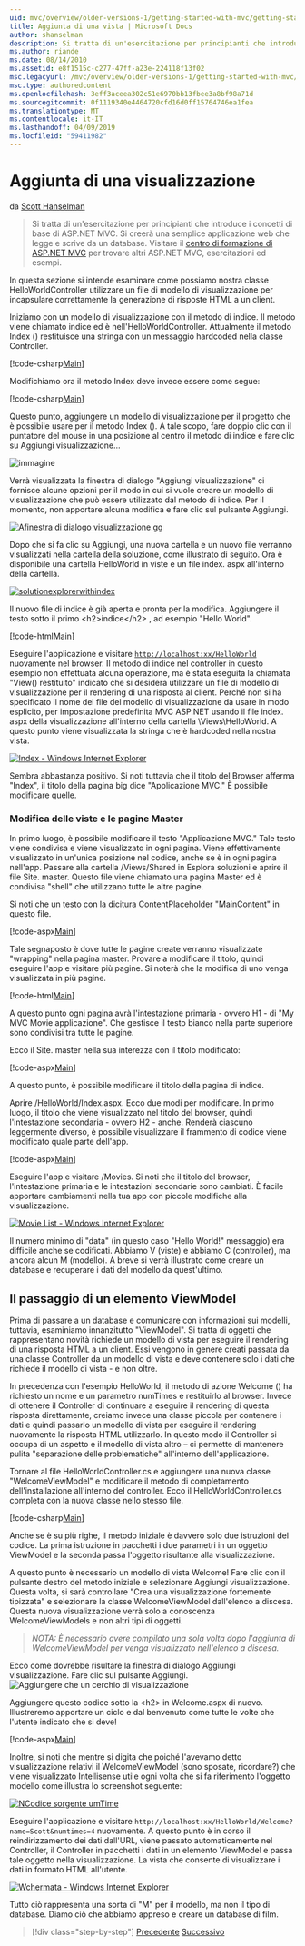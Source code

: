 ```yaml
---
uid: mvc/overview/older-versions-1/getting-started-with-mvc/getting-started-with-mvc-part3
title: Aggiunta di una vista | Microsoft Docs
author: shanselman
description: Si tratta di un'esercitazione per principianti che introduce i concetti di base di ASP.NET MVC. Creare un'applicazione web semplice che legge e scrive da un database.
ms.author: riande
ms.date: 08/14/2010
ms.assetid: e8f1515c-c277-47ff-a23e-224118f13f02
msc.legacyurl: /mvc/overview/older-versions-1/getting-started-with-mvc/getting-started-with-mvc-part3
msc.type: authoredcontent
ms.openlocfilehash: 3eff3aceea302c51e6970bb13fbee3a8bf98a71d
ms.sourcegitcommit: 0f1119340e4464720cfd16d0ff15764746ea1fea
ms.translationtype: MT
ms.contentlocale: it-IT
ms.lasthandoff: 04/09/2019
ms.locfileid: "59411982"
---
```

# <a name="adding-a-view"></a>Aggiunta di una visualizzazione

da [Scott Hanselman](https://github.com/shanselman)

> Si tratta di un'esercitazione per principianti che introduce i concetti di base di ASP.NET MVC. Si creerà una semplice applicazione web che legge e scrive da un database. Visitare il [centro di formazione di ASP.NET MVC](../../../index.md) per trovare altri ASP.NET MVC, esercitazioni ed esempi.


In questa sezione si intende esaminare come possiamo nostra classe HelloWorldController utilizzare un file di modello di visualizzazione per incapsulare correttamente la generazione di risposte HTML a un client.

Iniziamo con un modello di visualizzazione con il metodo di indice. Il metodo viene chiamato indice ed è nell'HelloWorldController. Attualmente il metodo Index () restituisce una stringa con un messaggio hardcoded nella classe Controller.

[!code-csharp[Main](getting-started-with-mvc-part3/samples/sample1.cs)]

Modifichiamo ora il metodo Index deve invece essere come segue:

[!code-csharp[Main](getting-started-with-mvc-part3/samples/sample2.cs)]

Questo punto, aggiungere un modello di visualizzazione per il progetto che è possibile usare per il metodo Index (). A tale scopo, fare doppio clic con il puntatore del mouse in una posizione al centro il metodo di indice e fare clic su Aggiungi visualizzazione...

![immagine](getting-started-with-mvc-part3/_static/image1.png)

Verrà visualizzata la finestra di dialogo "Aggiungi visualizzazione" ci fornisce alcune opzioni per il modo in cui si vuole creare un modello di visualizzazione che può essere utilizzato dal metodo di indice. Per il momento, non apportare alcuna modifica e fare clic sul pulsante Aggiungi.

[![Afinestra di dialogo visualizzazione gg](getting-started-with-mvc-part3/_static/image3.png)](getting-started-with-mvc-part3/_static/image2.png)

Dopo che si fa clic su Aggiungi, una nuova cartella e un nuovo file verranno visualizzati nella cartella della soluzione, come illustrato di seguito. Ora è disponibile una cartella HelloWorld in viste e un file index. aspx all'interno della cartella.

[![solutionexplorerwithindex](getting-started-with-mvc-part3/_static/image5.png)](getting-started-with-mvc-part3/_static/image4.png)

Il nuovo file di indice è già aperta e pronta per la modifica. Aggiungere il testo sotto il primo &lt;h2&gt;indice&lt;/h2&gt; , ad esempio "Hello World".

[!code-html[Main](getting-started-with-mvc-part3/samples/sample3.html)]

Eseguire l'applicazione e visitare [ `http://localhost:xx/HelloWorld` ](http://localhostxx) nuovamente nel browser. Il metodo di indice nel controller in questo esempio non effettuata alcuna operazione, ma è stata eseguita la chiamata "View() restituito" indicato che si desidera utilizzare un file di modello di visualizzazione per il rendering di una risposta al client. Perché non si ha specificato il nome del file del modello di visualizzazione da usare in modo esplicito, per impostazione predefinita MVC ASP.NET usando il file index. aspx della visualizzazione all'interno della cartella \Views\HelloWorld. A questo punto viene visualizzata la stringa che è hardcoded nella nostra vista.

[![Index - Windows Internet Explorer](getting-started-with-mvc-part3/_static/image7.png)](getting-started-with-mvc-part3/_static/image6.png)

Sembra abbastanza positivo. Si noti tuttavia che il titolo del Browser afferma "Index", il titolo della pagina big dice "Applicazione MVC." È possibile modificare quelle.

### <a name="changing-views-and-master-pages"></a>Modifica delle viste e le pagine Master

In primo luogo, è possibile modificare il testo "Applicazione MVC." Tale testo viene condivisa e viene visualizzato in ogni pagina. Viene effettivamente visualizzato in un'unica posizione nel codice, anche se è in ogni pagina nell'app. Passare alla cartella /Views/Shared in Esplora soluzioni e aprire il file Site. master. Questo file viene chiamato una pagina Master ed è condivisa "shell" che utilizzano tutte le altre pagine.

Si noti che un testo con la dicitura ContentPlaceholder "MainContent" in questo file.

[!code-aspx[Main](getting-started-with-mvc-part3/samples/sample4.aspx)]

Tale segnaposto è dove tutte le pagine create verranno visualizzate "wrapping" nella pagina master. Provare a modificare il titolo, quindi eseguire l'app e visitare più pagine. Si noterà che la modifica di uno venga visualizzata in più pagine.

[!code-html[Main](getting-started-with-mvc-part3/samples/sample5.html)]

A questo punto ogni pagina avrà l'intestazione primaria - ovvero H1 - di "My MVC Movie applicazione". Che gestisce il testo bianco nella parte superiore sono condivisi tra tutte le pagine.

Ecco il Site. master nella sua interezza con il titolo modificato:

[!code-aspx[Main](getting-started-with-mvc-part3/samples/sample6.aspx)]

A questo punto, è possibile modificare il titolo della pagina di indice.

Aprire /HelloWorld/Index.aspx. Ecco due modi per modificare. In primo luogo, il titolo che viene visualizzato nel titolo del browser, quindi l'intestazione secondaria - ovvero H2 - anche. Renderà ciascuno leggermente diverso, è possibile visualizzare il frammento di codice viene modificato quale parte dell'app.

[!code-aspx[Main](getting-started-with-mvc-part3/samples/sample7.aspx)]

Eseguire l'app e visitare /Movies. Si noti che il titolo del browser, l'intestazione primaria e le intestazioni secondarie sono cambiati. È facile apportare cambiamenti nella tua app con piccole modifiche alla visualizzazione.

[![Movie List - Windows Internet Explorer](getting-started-with-mvc-part3/_static/image9.png)](getting-started-with-mvc-part3/_static/image8.png)

Il numero minimo di "data" (in questo caso "Hello World!" messaggio) era difficile anche se codificati. Abbiamo V (viste) e abbiamo C (controller), ma ancora alcun M (modello). A breve si verrà illustrato come creare un database e recuperare i dati del modello da quest'ultimo.

## <a name="passing-a-viewmodel"></a>Il passaggio di un elemento ViewModel

Prima di passare a un database e comunicare con informazioni sui modelli, tuttavia, esaminiamo innanzitutto "ViewModel". Si tratta di oggetti che rappresentano novità richiede un modello di vista per eseguire il rendering di una risposta HTML a un client. Essi vengono in genere creati passata da una classe Controller da un modello di vista e deve contenere solo i dati che richiede il modello di vista - e non oltre.

In precedenza con l'esempio HelloWorld, il metodo di azione Welcome () ha richiesto un nome e un parametro numTimes e restituirlo al browser. Invece di ottenere il Controller di continuare a eseguire il rendering di questa risposta direttamente, creiamo invece una classe piccola per contenere i dati e quindi passarlo un modello di vista per eseguire il rendering nuovamente la risposta HTML utilizzarlo. In questo modo il Controller si occupa di un aspetto e il modello di vista altro – ci permette di mantenere pulita "separazione delle problematiche" all'interno dell'applicazione.

Tornare al file HelloWorldController.cs e aggiungere una nuova classe "WelcomeViewModel" e modificare il metodo di completamento dell'installazione all'interno del controller. Ecco il HelloWorldController.cs completa con la nuova classe nello stesso file.

[!code-csharp[Main](getting-started-with-mvc-part3/samples/sample8.cs)]

Anche se è su più righe, il metodo iniziale è davvero solo due istruzioni del codice. La prima istruzione in pacchetti i due parametri in un oggetto ViewModel e la seconda passa l'oggetto risultante alla visualizzazione.

A questo punto è necessario un modello di vista Welcome! Fare clic con il pulsante destro del metodo iniziale e selezionare Aggiungi visualizzazione. Questa volta, si sarà controllare "Crea una visualizzazione fortemente tipizzata" e selezionare la classe WelcomeViewModel dall'elenco a discesa. Questa nuova visualizzazione verrà solo a conoscenza WelcomeViewModels e non altri tipi di oggetti.

> *NOTA: È necessario avere compilato una sola volta dopo l'aggiunta di WelcomeViewModel per venga visualizzato nell'elenco a discesa.*


Ecco come dovrebbe risultare la finestra di dialogo Aggiungi visualizzazione. Fare clic sul pulsante Aggiungi. ![Aggiungere che un cerchio di visualizzazione](getting-started-with-mvc-part3/_static/image10.png)

Aggiungere questo codice sotto la &lt;h2&gt; in Welcome.aspx di nuovo. Illustreremo apportare un ciclo e dal benvenuto come tutte le volte che l'utente indicato che si deve!

[!code-aspx[Main](getting-started-with-mvc-part3/samples/sample9.aspx)]

Inoltre, si noti che mentre si digita che poiché l'avevamo detto visualizzazione relativi il WelcomeViewModel (sono sposate, ricordare?) che viene visualizzato Intellisense utile ogni volta che si fa riferimento l'oggetto modello come illustra lo screenshot seguente:

[![NCodice sorgente umTime](getting-started-with-mvc-part3/_static/image12.png)](getting-started-with-mvc-part3/_static/image11.png)

Eseguire l'applicazione e visitare `http://localhost:xx/HelloWorld/Welcome?name=Scott&numtimes=4` nuovamente. A questo punto è in corso il reindirizzamento dei dati dall'URL, viene passato automaticamente nel Controller, il Controller in pacchetti i dati in un elemento ViewModel e passa tale oggetto nella visualizzazione. La vista che consente di visualizzare i dati in formato HTML all'utente.

[![Wchermata - Windows Internet Explorer](getting-started-with-mvc-part3/_static/image14.png)](getting-started-with-mvc-part3/_static/image13.png)

Tutto ciò rappresenta una sorta di "M" per il modello, ma non il tipo di database. Diamo ciò che abbiamo appreso e creare un database di film.

> [!div class="step-by-step"]
> [Precedente](getting-started-with-mvc-part2.md)
> [Successivo](getting-started-with-mvc-part4.md)
